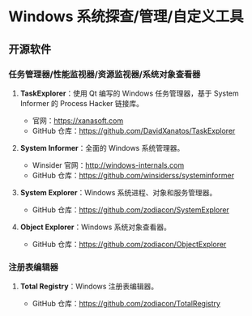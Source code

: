 # Windows 系统探查/管理/自定义工具

## 开源软件

### 任务管理器/性能监视器/资源监视器/系统对象查看器

1. **TaskExplorer**：使用 Qt 编写的 Windows 任务管理器，基于 System Informer 的 Process Hacker 链接库。

   - 官网：https://xanasoft.com
   - GitHub 仓库：https://github.com/DavidXanatos/TaskExplorer

2. **System Informer**：全面的 Windows 系统管理器。

   - Winsider 官网：http://windows-internals.com
   - GitHub 仓库：https://github.com/winsiderss/systeminformer

3. **System Explorer**：Windows 系统进程、对象和服务管理器。

   - GitHub 仓库：https://github.com/zodiacon/SystemExplorer

4. **Object Explorer**：Windows 系统对象查看器。

   - GitHub 仓库：https://github.com/zodiacon/ObjectExplorer

### 注册表编辑器

1. **Total Registry**：Windows 注册表编辑器。

   - GitHub 仓库：https://github.com/zodiacon/TotalRegistry
